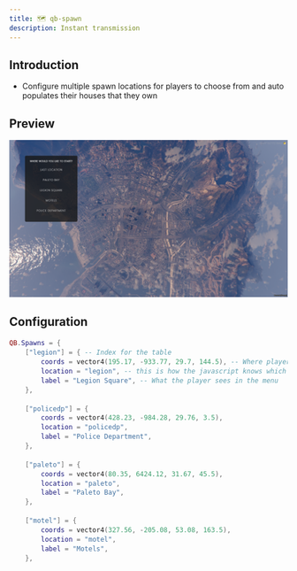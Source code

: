 ```yaml
---
title: 🗺 qb-spawn
description: Instant transmission
---
```


## Introduction

* Configure multiple spawn locations for players to choose from and auto populates their houses that they own

## Preview

![](../../../assets/qb-spawn.png)

## Configuration

```lua
QB.Spawns = {
    ["legion"] = { -- Index for the table
        coords = vector4(195.17, -933.77, 29.7, 144.5), -- Where player spawns
        location = "legion", -- this is how the javascript knows which you picked
        label = "Legion Square", -- What the player sees in the menu
    },

    ["policedp"] = {
        coords = vector4(428.23, -984.28, 29.76, 3.5),
        location = "policedp",
        label = "Police Department",
    },

    ["paleto"] = {
        coords = vector4(80.35, 6424.12, 31.67, 45.5),
        location = "paleto",
        label = "Paleto Bay",
    },

    ["motel"] = {
        coords = vector4(327.56, -205.08, 53.08, 163.5),
        location = "motel",
        label = "Motels",
    },
```
